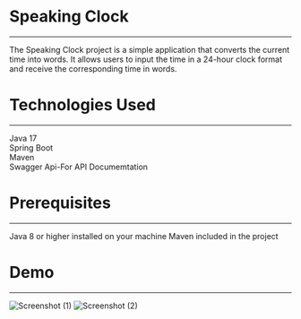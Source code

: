 # Speaking Clock
______________________
The Speaking Clock project is a simple application that converts the current time into words. It allows users to input the time in a 24-hour clock format and receive the corresponding time in words.

# Technologies Used
______________________
Java 17 <br>
Spring Boot <br>
Maven <br>
Swagger Api-For API Documemtation

# Prerequisites
______________________
Java 8 or higher installed on your machine
Maven included in the project

# Demo
______________________

![Screenshot (1)](https://github.com/Pankhurisriv/speaking_clock/assets/82195102/2d1bed22-e58f-4583-9b85-129338eb337c)
![Screenshot (2)](https://github.com/Pankhurisriv/speaking_clock/assets/82195102/d60b208a-60ca-45cb-86ab-d67a5f68eccb)
